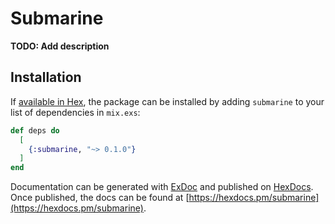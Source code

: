 # Submarine

**TODO: Add description**

## Installation

If [available in Hex](https://hex.pm/docs/publish), the package can be installed
by adding `submarine` to your list of dependencies in `mix.exs`:

```elixir
def deps do
  [
    {:submarine, "~> 0.1.0"}
  ]
end
```

Documentation can be generated with [ExDoc](https://github.com/elixir-lang/ex_doc)
and published on [HexDocs](https://hexdocs.pm). Once published, the docs can
be found at [https://hexdocs.pm/submarine](https://hexdocs.pm/submarine).

